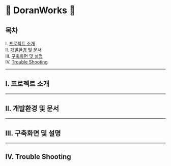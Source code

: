 # :newspaper: DoranWorks :newspaper:

## 목차
Ⅰ. [프로젝트 소개](#Ⅰ.-프로젝트-소개) <br>
Ⅱ. [개발환경 및 문서](#Ⅱ.-개발환경-및-문서) <br>
Ⅲ. [구축화면 및 설명](#Ⅲ.-구축화면-및-설명) <br>
Ⅳ. [Trouble Shooting](#Ⅳ.-Trouble-Shooting)

---
## Ⅰ. 프로젝트 소개
---
## Ⅱ. 개발환경 및 문서
---
## Ⅲ. 구축화면 및 설명
---
## Ⅳ. Trouble Shooting
